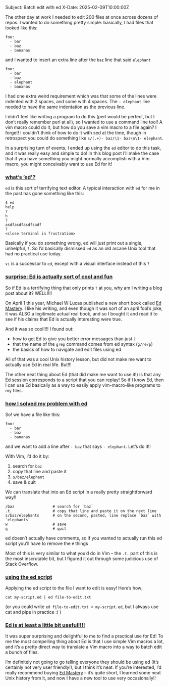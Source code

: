 Subject: Batch edit with ed
X-Date: 2025-02-09T10:00:00Z

The other day at work I needed to edit 200 files at once across dozens of repos. I wanted to do something pretty simple: basically, I had files that looked like this:

    foo:
      - bar
      - baz
      - bananas
    

and I wanted to insert an extra line after the `baz` line that said `elephant`

    foo:
      - bar
      - baz
      - elephant
      - bananas
    

I had one extra weird requirement which was that some of the lines were indented with 2 spaces, and some with 4 spaces. The `- elephant` line needed to have the same indentation as the previous line.

I didn’t feel like writing a program to do this (perl would be perfect, but I don’t really remember perl at all), so I wanted to use a command line tool! A vim macro could do it, but how do you save a vim macro to a file again? I forget! I couldn’t think of how to do it with sed at the time, though in retrospect you could do something like `s/(.+)- baz/\1- baz\n\1- elephant`.

In a surprising turn of events, I ended up using the `ed` editor to do this task, and it was really easy and simple to do! In this blog post I’ll make the case that if you have something you might normally accomplish with a Vim macro, you might conceivably want to use Ed for it!

### [what’s ’ed'?](#what-s-ed)

`ed` is this sort of terrifying text editor. A typical interaction with `ed` for me in the past has gone something like this:

    $ ed
    help
    ?
    h
    ?
    asdfasdfasdfsadf
    ?
    <close terminal in frustration>
    

Basically if you do something wrong, ed will just print out a single, unhelpful, `?`. So I’d basically dismissed `ed` as an old arcane Unix tool that had no practical use today.

`vi` is a successor to `ed`, except with a visual interface instead of this `?`

### [surprise: Ed is actually sort of cool and fun](#surprise-ed-is-actually-sort-of-cool-and-fun)

So if Ed is a terrifying thing that only prints `?` at you, why am I writing a blog post about it? WELL!!!!

On April 1 this year, Michael W Lucas published a new short book called [Ed Mastery](https://www.michaelwlucas.com/tools/ed). I like his writing, and even though it was sort of an april fool’s joke, it was ALSO a legitimate actual real book, and so I bought it and read it to see if his claims that Ed is actually interesting were true.

And it was so cool!!!! I found out:

*   how to get Ed to give you better error messages than just `?`
*   that the name of the `grep` command comes from ed syntax (`g/re/p`)
*   the basics of how to navigate and edit files using ed

All of that was a cool Unix history lesson, but did not make me want to actually use Ed in real life. But!!!

The other neat thing about Ed (that did make me want to use it!) is that any Ed session corresponds to a script that you can replay! So if I know Ed, then I can use Ed basically as a way to easily apply vim-macro-like programs to my files.

### [how I solved my problem with ed](#how-i-solved-my-problem-with-ed)

So! we have a file like this:

    foo:
      - bar
      - baz
      - bananas
    

and we want to add a line after `- baz` that says `- elephant`. Let’s do it!!

With Vim, I’d do it by:

1.  search for `baz`
2.  copy that line and paste it
3.  `s/baz/elephant`
4.  save & quit

We can translate that into an Ed script in a really pretty straightforward way!!

    /baz                 # search for `baz`
    .t.                  # copy that line and paste it on the next line
    s/baz/elephants      # on the second, pasted, line replace `baz` with `elephants`
    w                    # save
    q                    # quit
    

ed doesn’t actually have comments, so if you wanted to actually run this ed script you’ll have to remove the `#` things

Most of this is very similar to what you’d do in Vim – the `.t.` part of this is the most inscrutable bit, but I figured it out through some judicious use of Stack Overflow.

### [using the ed script](#using-the-ed-script)

Applying the ed script to the file I want to edit is easy! Here’s how;

    cat my-script.ed | ed file-to-edit.txt
    

(or you could write `ed file-to-edit.txt < my-script.ed`, but I always use cat and pipe in practice :) )

### [Ed is at least a little bit useful!!!!](#ed-is-at-least-a-little-bit-useful)

It was super surprising and delightful to me to find a practical use for Ed! To me the most compelling thing about Ed is that I use simple Vim macros a lot, and it’s a pretty direct way to translate a Vim macro into a way to batch edit a bunch of files.

I’m definitely not going to go telling everyone they should be using ed (it’s certainly not very user friendly!), but I think it’s neat. If you’re interested, I’d really recommend buying [Ed Mastery](https://www.michaelwlucas.com/tools/ed) – it’s quite short, I learned some neat Unix history from it, and now I have a new tool to use very occasionally!!
